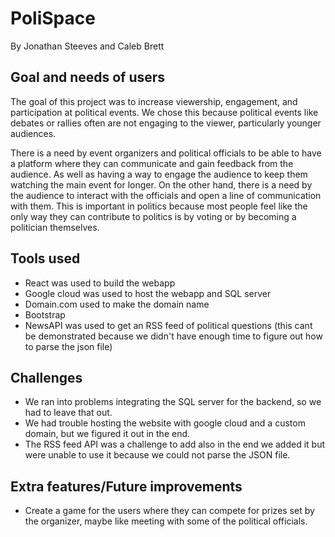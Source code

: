 # PoliSpace
By Jonathan Steeves and Caleb Brett

## Goal and needs of users

The goal of this project was to increase viewership, engagement, and participation at political events. We chose this because political events like debates or rallies often are not engaging to the viewer, particularly younger audiences.

There is a need by event organizers and political officials to be able to have a platform where they can communicate and gain feedback from the audience. As well as having a way to engage the audience to keep them watching the main event for longer. 
On the other hand, there is a need by the audience to interact with the officials and open a line of communication with them. This is important in politics because most people feel like the only way they can contribute to politics is by voting or by becoming a politician themselves.

## Tools used
- React was used to build the webapp
- Google cloud was used to host the webapp and SQL server
- Domain.com used to make the domain name
- Bootstrap
- NewsAPI was used to get an RSS feed of political questions (this cant be demonstrated because we didn't have enough time to figure out how to parse the json file)

## Challenges
- We ran into problems integrating the SQL server for the backend, so we had to leave that out.
- We had trouble hosting the website with google cloud and a custom domain, but we figured it out in the end.
- The RSS feed API was a challenge to add also in the end we added it but were unable to use it because we could not parse the JSON file.

## Extra features/Future improvements
- Create a game for the users where they can compete for prizes set by the organizer, maybe like meeting with some of the political officials.
